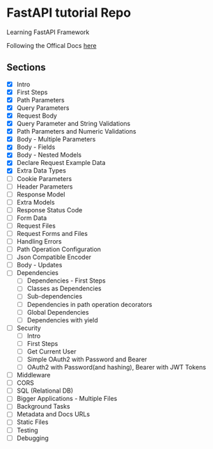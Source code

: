 # FastAPI tutorial Repo

Learning FastAPI Framework

Following the Offical Docs [here][1]

[1]: https://fastapi.tiangolo.com/tutorial/

## Sections

- [x] Intro
- [x] First Steps
- [x] Path Parameters
- [x] Query Parameters
- [x] Request Body
- [x] Query Parameter and String Validations
- [x] Path Parameters and Numeric Validations
- [x] Body - Multiple Parameters
- [x] Body - Fields
- [x] Body - Nested Models
- [x] Declare Request Example Data
- [x] Extra Data Types
- [ ] Cookie Parameters
- [ ] Header Parameters
- [ ] Response Model
- [ ] Extra Models
- [ ] Response Status Code
- [ ] Form Data
- [ ] Request Files
- [ ] Request Forms and Files
- [ ] Handling Errors
- [ ] Path Operation Configuration
- [ ] Json Compatible Encoder
- [ ] Body - Updates
- [ ] Dependencies
  - [ ] Dependencies - First Steps
  - [ ] Classes as Dependencies
  - [ ] Sub-dependencies
  - [ ] Dependencies in path operation decorators
  - [ ] Global Dependencies
  - [ ] Dependencies with yield
- [ ] Security
  - [ ] Intro
  - [ ] First Steps
  - [ ] Get Current User
  - [ ] Simple OAuth2 with Password and Bearer
  - [ ] OAuth2 with Password(and hashing), Bearer with JWT Tokens
- [ ] Middleware
- [ ] CORS
- [ ] SQL (Relational DB)
- [ ] Bigger Applications - Multiple Files
- [ ] Background Tasks
- [ ] Metadata and Docs URLs
- [ ] Static Files
- [ ] Testing
- [ ] Debugging

